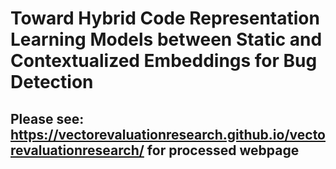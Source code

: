# Toward Hybrid Code Representation Learning Models between Static and Contextualized Embeddings for Bug Detection

## Please see: https://vectorevaluationresearch.github.io/vectorevaluationresearch/ for processed webpage
